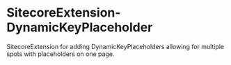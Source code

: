 SitecoreExtension-DynamicKeyPlaceholder
=======================================

SitecoreExtension for adding DynamicKeyPlaceholders allowing for multiple spots with placeholders on one page.